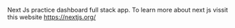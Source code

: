 Next Js practice dashboard full stack app. 
To learn more about next js vissit this website https://nextjs.org/
